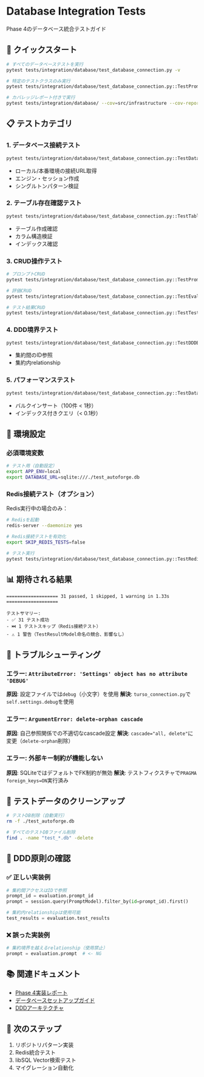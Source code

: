 # Database Integration Tests

Phase 4のデータベース統合テストガイド

## 🚀 クイックスタート

```bash
# すべてのデータベーステストを実行
pytest tests/integration/database/test_database_connection.py -v

# 特定のテストクラスのみ実行
pytest tests/integration/database/test_database_connection.py::TestPromptCRUD -v

# カバレッジレポート付きで実行
pytest tests/integration/database/ --cov=src/infrastructure --cov-report=html
```

## 📋 テストカテゴリ

### 1. データベース接続テスト
```bash
pytest tests/integration/database/test_database_connection.py::TestDatabaseConnection -v
```
- ローカル/本番環境の接続URL取得
- エンジン・セッション作成
- シングルトンパターン検証

### 2. テーブル存在確認テスト
```bash
pytest tests/integration/database/test_database_connection.py::TestTableExistence -v
```
- テーブル作成確認
- カラム構造検証
- インデックス確認

### 3. CRUD操作テスト
```bash
# プロンプトCRUD
pytest tests/integration/database/test_database_connection.py::TestPromptCRUD -v

# 評価CRUD
pytest tests/integration/database/test_database_connection.py::TestEvaluationCRUD -v

# テスト結果CRUD
pytest tests/integration/database/test_database_connection.py::TestTestResultCRUD -v
```

### 4. DDD境界テスト
```bash
pytest tests/integration/database/test_database_connection.py::TestDDDBoundaries -v
```
- 集約間のID参照
- 集約内relationship

### 5. パフォーマンステスト
```bash
pytest tests/integration/database/test_database_connection.py::TestDatabasePerformance -v
```
- バルクインサート（100件 < 1秒）
- インデックス付きクエリ（< 0.1秒）

## 🔧 環境設定

### 必須環境変数
```bash
# テスト用（自動設定）
export APP_ENV=local
export DATABASE_URL=sqlite:///./test_autoforge.db
```

### Redis接続テスト（オプション）
Redis実行中の場合のみ：
```bash
# Redisを起動
redis-server --daemonize yes

# Redis接続テストを有効化
export SKIP_REDIS_TESTS=false

# テスト実行
pytest tests/integration/database/test_database_connection.py::TestRedisConnection -v
```

## 📊 期待される結果

```
=================== 31 passed, 1 skipped, 1 warning in 1.33s ===================

テストサマリー:
- ✅ 31 テスト成功
- ⏭️ 1 テストスキップ（Redis接続テスト）
- ⚠️ 1 警告（TestResultModel命名の競合、影響なし）
```

## 🐛 トラブルシューティング

### エラー: `AttributeError: 'Settings' object has no attribute 'DEBUG'`
**原因**: 設定ファイルでは`debug`（小文字）を使用
**解決**: `turso_connection.py`で`self.settings.debug`を使用

### エラー: `ArgumentError: delete-orphan cascade`
**原因**: 自己参照関係での不適切なcascade設定
**解決**: `cascade="all, delete"`に変更（`delete-orphan`削除）

### エラー: 外部キー制約が機能しない
**原因**: SQLiteではデフォルトでFK制約が無効
**解決**: テストフィクスチャで`PRAGMA foreign_keys=ON`実行済み

## 📝 テストデータのクリーンアップ

```bash
# テストDB削除（自動実行）
rm -f ./test_autoforge.db

# すべてのテストDBファイル削除
find . -name "test_*.db" -delete
```

## 🎯 DDD原則の確認

### ✅ 正しい実装例
```python
# 集約間アクセスはIDで参照
prompt_id = evaluation.prompt_id
prompt = session.query(PromptModel).filter_by(id=prompt_id).first()

# 集約内relationshipは使用可能
test_results = evaluation.test_results
```

### ❌ 誤った実装例
```python
# 集約境界を越えるrelationship（使用禁止）
prompt = evaluation.prompt  # <- NG
```

## 📚 関連ドキュメント

- [Phase 4実装レポート](/docs/reports/phase4_database_integration_tests.md)
- [データベースセットアップガイド](/docs/setup/DATABASE_SETUP_GUIDE.md)
- [DDDアーキテクチャ](/docs/architecture/backend_architecture.md)

## 🚀 次のステップ

1. リポジトリパターン実装
2. Redis統合テスト
3. libSQL Vector検索テスト
4. マイグレーション自動化
